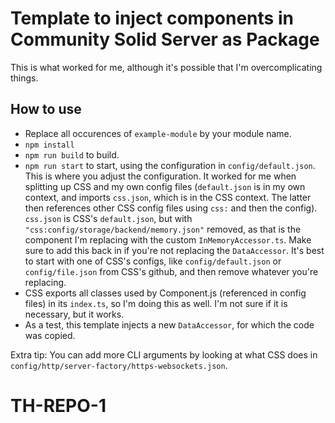 # Template to inject components in Community Solid Server as Package

This is what worked for me, although it's possible that I'm overcomplicating things.

## How to use

- Replace all occurences of `example-module` by your module name.
- `npm install`
- `npm run build` to build.
- `npm run start` to start, using the configuration in `config/default.json`. This is where you adjust the configuration. It worked for me when splitting up CSS and my own config files (`default.json` is in my own context, and imports `css.json`, which is in the CSS context. The latter then references other CSS config files using `css:` and then the config). `css.json` is CSS's `default.json`, but with `"css:config/storage/backend/memory.json"` removed, as that is the component I'm replacing with the custom `InMemoryAccessor.ts`. Make sure to add this back in if you're not replacing the `DataAccessor`. It's best to start with one of CSS's configs, like `config/default.json` or `config/file.json` from CSS's github, and then remove whatever you're replacing.
- CSS exports all classes used by Component.js (referenced in config files) in its `index.ts`, so I'm doing this as well. I'm not sure if it is necessary, but it works.
- As a test, this template injects a new `DataAccessor`, for which the code was copied.

Extra tip: You can add more CLI arguments by looking at what CSS does in `config/http/server-factory/https-websockets.json`.
# TH-REPO-1
